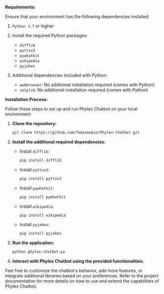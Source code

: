 **Requirements:**

Ensure that your environment has the following dependencies installed:

1. `Python 3.7` or higher

2. Install the required Python packages:

    - `difflib`
    - `pyttsx3`
    - `pywhatkit`
    - `wikipedia`
    - `pyjokes`

3. Additional dependencies included with Python:

    - `webbrowser`: No additional installation required (comes with Python)
    - `smtplib`: No additional installation required (comes with Python)


**Installation Process:**

Follow these steps to set up and run Phylex Chatbot on your local environment:

1. **Clone the repository:**
    ```bash
    git clone https://github.com/faminmubin/Phylex-Chatbot.git
    ```

2. **Install the additional required dependencies:**
   - Install `difflib`:
     ```bash
     pip install difflib
     ```
   - Install `pyttsx3`:
     ```bash
     pip install pyttsx3
     ```
   - Install `pywhatkit`:
     ```bash
     pip install pywhatkit
     ```
   - Install `wikipedia`:
     ```bash
     pip install wikipedia
     ```
   - Install `pyjokes`:
     ```bash
     pip install pyjokes
     ```

4. **Run the application:**
    ```bash
    python phylex-chatbot.py
    ```

   

5. **Interact with Phylex Chatbot using the provided functionalities.**

Feel free to customize the chatbot's behavior, add more features, or integrate additional libraries based on your preferences. Refer to the project documentation for more details on how to use and extend the capabilities of Phylex Chatbot.
